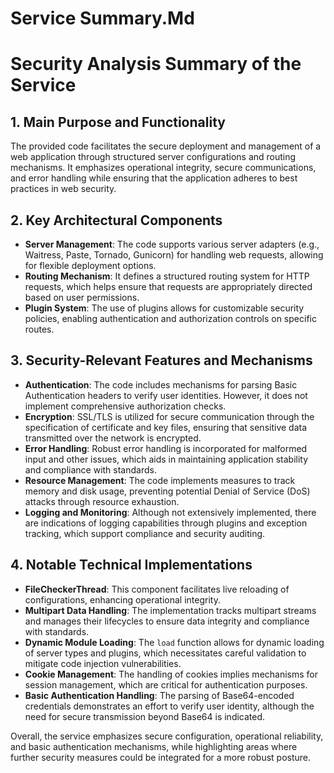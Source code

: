 # Service Summary.Md

# Security Analysis Summary of the Service

## 1. Main Purpose and Functionality
The provided code facilitates the secure deployment and management of a web application through structured server configurations and routing mechanisms. It emphasizes operational integrity, secure communications, and error handling while ensuring that the application adheres to best practices in web security.

## 2. Key Architectural Components
- **Server Management**: The code supports various server adapters (e.g., Waitress, Paste, Tornado, Gunicorn) for handling web requests, allowing for flexible deployment options.
- **Routing Mechanism**: It defines a structured routing system for HTTP requests, which helps ensure that requests are appropriately directed based on user permissions.
- **Plugin System**: The use of plugins allows for customizable security policies, enabling authentication and authorization controls on specific routes.

## 3. Security-Relevant Features and Mechanisms
- **Authentication**: The code includes mechanisms for parsing Basic Authentication headers to verify user identities. However, it does not implement comprehensive authorization checks.
- **Encryption**: SSL/TLS is utilized for secure communication through the specification of certificate and key files, ensuring that sensitive data transmitted over the network is encrypted.
- **Error Handling**: Robust error handling is incorporated for malformed input and other issues, which aids in maintaining application stability and compliance with standards.
- **Resource Management**: The code implements measures to track memory and disk usage, preventing potential Denial of Service (DoS) attacks through resource exhaustion.
- **Logging and Monitoring**: Although not extensively implemented, there are indications of logging capabilities through plugins and exception tracking, which support compliance and security auditing.

## 4. Notable Technical Implementations
- **FileCheckerThread**: This component facilitates live reloading of configurations, enhancing operational integrity.
- **Multipart Data Handling**: The implementation tracks multipart streams and manages their lifecycles to ensure data integrity and compliance with standards.
- **Dynamic Module Loading**: The `load` function allows for dynamic loading of server types and plugins, which necessitates careful validation to mitigate code injection vulnerabilities.
- **Cookie Management**: The handling of cookies implies mechanisms for session management, which are critical for authentication purposes.
- **Basic Authentication Handling**: The parsing of Base64-encoded credentials demonstrates an effort to verify user identity, although the need for secure transmission beyond Base64 is indicated.

Overall, the service emphasizes secure configuration, operational reliability, and basic authentication mechanisms, while highlighting areas where further security measures could be integrated for a more robust posture.